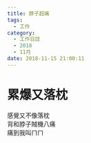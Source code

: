 ```yaml
---
title: 脖子超痛
tags:
  - 工作
category:
  - 工作日誌
  - 2018
  - 11月
date: 2018-11-15 21:00:11
---
```

# 累爆又落枕 #

感覺又不像落枕  
背和脖子賊機八痛  
痛到我叫ㄇㄇ  